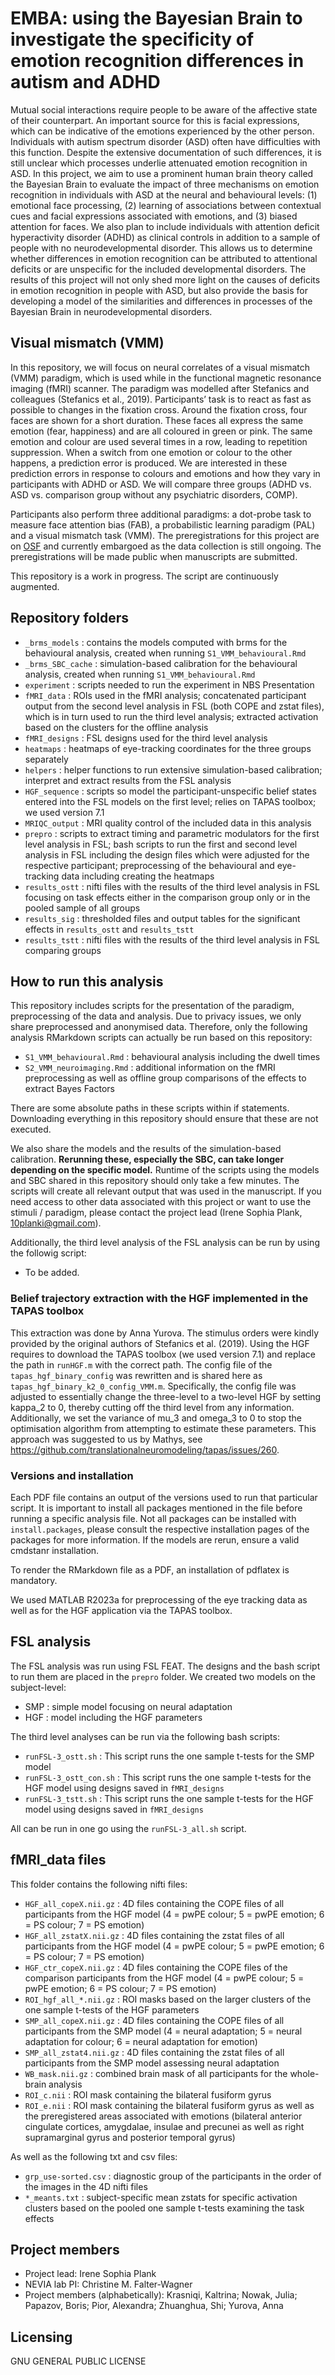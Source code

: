 # EMBA: using the Bayesian Brain to investigate the specificity of emotion recognition differences in autism and ADHD

Mutual social interactions require people to be aware of the affective state of their counterpart. An important source for this is facial expressions, which can be indicative of the emotions experienced by the other person. Individuals with autism spectrum disorder (ASD) often have difficulties with this function. Despite the extensive documentation of such differences, it is still unclear which processes underlie attenuated emotion recognition in ASD. In this project, we aim to use a prominent human brain theory called the Bayesian Brain to evaluate the impact of three mechanisms on emotion recognition in individuals with ASD at the neural and behavioural levels: (1) emotional face processing, (2) learning of associations between contextual cues and facial expressions associated with emotions, and (3) biased attention for faces. We also plan to include individuals with attention deficit hyperactivity disorder (ADHD) as clinical controls in addition to a sample of people with no neurodevelopmental disorder. This allows us to determine whether differences in emotion recognition can be attributed to attentional deficits or are unspecific for the included developmental disorders. The results of this project will not only shed more light on the causes of deficits in emotion recognition in people with ASD, but also provide the basis for developing a model of the similarities and differences in processes of the Bayesian Brain in neurodevelopmental disorders.

## Visual mismatch (VMM)

In this repository, we will focus on neural correlates of a visual mismatch (VMM) paradigm, which is used while in the functional magnetic resonance imaging (fMRI) scanner. The paradigm was modelled after Stefanics and colleagues (Stefanics et al., 2019). Participants’ task is to react as fast as possible to changes in the fixation cross. Around the fixation cross, four faces are shown for a short duration. These faces all express the same emotion (fear, happiness) and are all coloured in green or pink. The same emotion and colour are used several times in a row, leading to repetition suppression. When a switch from one emotion or colour to the other happens, a prediction error is produced. We are interested in these prediction errors in response to colours and emotions and how they vary in participants with ADHD or ASD. We will compare three groups (ADHD vs. ASD vs. comparison group without any psychiatric disorders, COMP). 

Participants also perform three additional paradigms: a dot-probe task to measure face attention bias (FAB), a probabilistic learning paradigm (PAL) and a visual mismatch task (VMM). The preregistrations for this project are on [OSF](https://osf.io/znrht) and currently embargoed as the data collection is still ongoing. The preregistrations will be made public when manuscripts are submitted. 

This repository is a work in progress. The script are continuously augmented.

## Repository folders

* `_brms_models`     : contains the models computed with brms for the behavioural analysis, created when running `S1_VMM_behavioural.Rmd`
* `_brms_SBC_cache`  : simulation-based calibration for the behavioural analysis, created when running `S1_VMM_behavioural.Rmd`
* `experiment`       : scripts needed to run the experiment in NBS Presentation
* `fMRI_data`        : ROIs used in the fMRI analysis; concatenated participant output from the second level analysis in FSL (both COPE and zstat files), which is in turn used to run the third level analysis; extracted activation based on the clusters for the offline analysis
* `fMRI_designs`     : FSL designs used for the third level analysis 
* `heatmaps`         : heatmaps of eye-tracking coordinates for the three groups separately
* `helpers`          : helper functions to run extensive simulation-based calibration; interpret and extract results from the FSL analysis
* `HGF_sequence`     : scripts so model the participant-unspecific belief states entered into the FSL models on the first level; relies on TAPAS toolbox; we used version 7.1
* `MRIQC_output`     : MRI quality control of the included data in this analysis
* `prepro`           : scripts to extract timing and parametric modulators for the first level analysis in FSL; bash scripts to run the first and second level analysis in FSL including the design files which were adjusted for the respective participant; preprocessing of the behavioural and eye-tracking data including creating the heatmaps
* `results_ostt`     : nifti files with the results of the third level analysis in FSL focusing on task effects either in the comparison group only or in the pooled sample of all groups
* `results_sig`      : thresholded files and output tables for the significant effects in `results_ostt` and `results_tstt`
* `results_tstt`     : nifti files with the results of the third level analysis in FSL comparing groups

## How to run this analysis

This repository includes scripts for the presentation of the paradigm, preprocessing of the data and analysis. Due to privacy issues, we only share preprocessed and anonymised data. Therefore, only the following analysis RMarkdown scripts can actually be run based on this repository: 

* `S1_VMM_behavioural.Rmd`  : behavioural analysis including the dwell times
* `S2_VMM_neuroimaging.Rmd` : additional information on the fMRI preprocessing as well as offline group comparisons of the effects to extract Bayes Factors

There are some absolute paths in these scripts within if statements. Downloading everything in this repository should ensure that these are not executed. 

We also share the models and the results of the simulation-based calibration. **Rerunning these, especially the SBC, can take longer depending on the specific model.** Runtime of the scripts using the models and SBC shared in this repository should only take a few minutes. The scripts will create all relevant output that was used in the manuscript. If you need access to other data associated with this project or want to use the stimuli / paradigm, please contact the project lead (Irene Sophia Plank, 10planki@gmail.com). 

Additionally, the third level analysis of the FSL analysis can be run by using the followig script: 
* To be added. 

### Belief trajectory extraction with the HGF implemented in the TAPAS toolbox

This extraction was done by Anna Yurova. The stimulus orders were kindly provided by the original authors of Stefanics et al. (2019). Using the HGF requires to download the TAPAS toolbox (we used version 7.1) and replace the path in `runHGF.m` with the correct path. The config file of the `tapas_hgf_binary_config` was rewritten and is shared here as `tapas_hgf_binary_k2_0_config_VMM.m`. Specifically, the config file was adjusted to essentially change the three-level to a two-level HGF by setting kappa_2 to 0, thereby cutting off the third level from any information. Additionally, we set the variance of mu_3 and omega_3 to 0 to stop the optimisation algorithm from attempting to estimate these parameters. This approach was suggested to us by Mathys, see https://github.com/translationalneuromodeling/tapas/issues/260.

### Versions and installation

Each PDF file contains an output of the versions used to run that particular script. It is important to install all packages mentioned in the file before running a specific analysis file. Not all packages can be installed with `install.packages`, please consult the respective installation pages of the packages for more information. If the models are rerun, ensure a valid cmdstanr installation. 

To render the RMarkdown file as a PDF, an installation of pdflatex is mandatory. 

We used MATLAB R2023a for preprocessing of the eye tracking data as well as for the HGF application via the TAPAS toolbox. 

## FSL analysis

The FSL analysis was run using FSL FEAT. The designs and the bash script to run them are placed in the `prepro` folder. We created two models on the subject-level: 

* SMP : simple model focusing on neural adaptation
* HGF : model including the HGF parameters

The third level analyses can be run via the following bash scripts: 

* `runFSL-3_ostt.sh` : This script runs the one sample t-tests for the SMP model
* `runFSL-3_ostt_con.sh` : This script runs the one sample t-tests for the HGF model using designs saved in `fMRI_designs`
* `runFSL-3_tstt.sh` : This script runs the one sample t-tests for the HGF model using designs saved in `fMRI_designs`

All can be run in one go using the `runFSL-3_all.sh` script. 

## fMRI_data files

This folder contains the following nifti files: 

* `HGF_all_copeX.nii.gz` : 4D files containing the COPE files of all participants from the HGF model (4 = pwPE colour; 5 = pwPE emotion; 6 = PS colour; 7 = PS emotion)
* `HGF_all_zstatX.nii.gz` : 4D files containing the zstat files of all participants from the HGF model (4 = pwPE colour; 5 = pwPE emotion; 6 = PS colour; 7 = PS emotion)
* `HGF_ctr_copeX.nii.gz` : 4D files containing the COPE files of the comparison participants from the HGF model (4 = pwPE colour; 5 = pwPE emotion; 6 = PS colour; 7 = PS emotion)
* `ROI_hgf_all_*.nii.gz` : ROI masks based on the larger clusters of the one sample t-tests of the HGF parameters
* `SMP_all_copeX.nii.gz` : 4D files containing the COPE files of all participants from the SMP model (4 = neural adaptation; 5 = neural adaptation for colour; 6 = neural adaptation for emotion)
* `SMP_all_zstat4.nii.gz` : 4D files containing the zstat files of all participants from the SMP model assessing neural adaptation
* `WB_mask.nii.gz` : combined brain mask of all participants for the whole-brain analysis
* `ROI_c.nii` : ROI mask containing the bilateral fusiform gyrus
* `ROI_e.nii` : ROI mask containing the bilateral fusiform gyrus as well as the preregistered areas associated with emotions (bilateral anterior cingulate cortices, amygdalae, insulae and precunei as well as right supramarginal gyrus and posterior temporal gyrus)

As well as the following txt and csv files: 

* `grp_use-sorted.csv` : diagnostic group of the participants in the order of the images in the 4D nifti files
* `*_meants.txt` : subject-specific mean zstats for specific activation clusters based on the pooled one sample t-tests examining the task effects

## Project members

* Project lead: Irene Sophia Plank
* NEVIA lab PI: Christine M. Falter-Wagner
* Project members (alphabetically): Krasniqi, Kaltrina; Nowak, Julia; Papazov, Boris; Pior, Alexandra; Zhuanghua, Shi; Yurova, Anna

## Licensing

GNU GENERAL PUBLIC LICENSE
